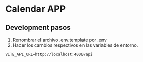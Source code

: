 # Calendar APP

## Development pasos

1. Renombrar el archivo .env.template por .env
2. Hacer los cambios respectivos en las variables de entorno.

```
VITE_API_URL=http://localhost:4000/api
```
